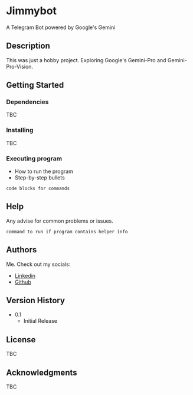 # Jimmybot

A Telegram Bot powered by Google's Gemini

## Description

This was just a hobby project. Exploring Google's Gemini-Pro and Gemini-Pro-Vision.

## Getting Started

### Dependencies

TBC

### Installing

TBC

### Executing program

* How to run the program
* Step-by-step bullets
```
code blocks for commands
```

## Help

Any advise for common problems or issues.
```
command to run if program contains helper info
```

## Authors
Me. Check out my socials:
* [Linkedin](https://www.linkedin.com/feed/)
* [Github](https://github.com/imrantan)


## Version History

* 0.1
    * Initial Release

## License

TBC

## Acknowledgments

TBC
